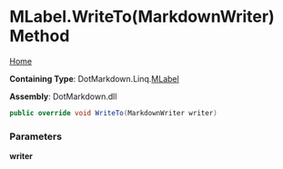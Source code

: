 # MLabel\.WriteTo\(MarkdownWriter\) Method

[Home](../../../../README.md)

**Containing Type**: DotMarkdown\.Linq\.[MLabel](../README.md)

**Assembly**: DotMarkdown\.dll

```csharp
public override void WriteTo(MarkdownWriter writer)
```

### Parameters

**writer**